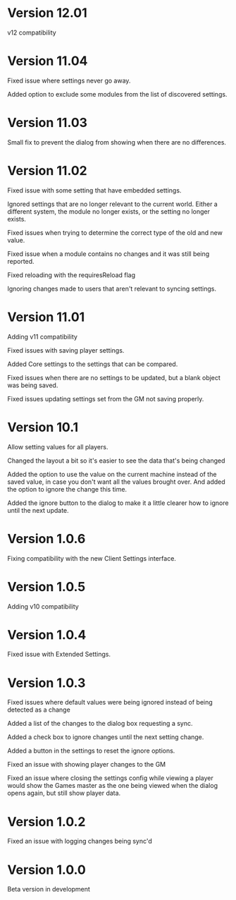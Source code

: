 # Version 12.01

v12 compatibility

# Version 11.04

Fixed issue where settings never go away.

Added option to exclude some modules from the list of discovered settings.

# Version 11.03

Small fix to prevent the dialog from showing when there are no differences.

# Version 11.02

Fixed issue with some setting that have embedded settings.

Ignored settings that are no longer relevant to the current world.  Either a different system, the module no longer exists, or the setting no longer exists.

Fixed issues when trying to determine the correct type of the old and new value.

Fixed issue when a module contains no changes and it was still being reported.

Fixed reloading with the requiresReload flag

Ignoring changes made to users that aren't relevant to syncing settings.

# Version 11.01

Adding v11 compatibility

Fixed issues with saving player settings.

Added Core settings to the settings that can be compared.

Fixed issues when there are no settings to be updated, but a blank object was being saved.

Fixed issues updating settings set from the GM not saving properly.

# Version 10.1

Allow setting values for all players.

Changed the layout a bit so it's easier to see the data that's being changed

Added the option to use the value on the current machine instead of the saved value, in case you don't want all the values brought over.  And added the option to ignore the change this time.

Added the ignore button to the dialog to make it a little clearer how to ignore until the next update.

# Version 1.0.6

Fixing compatibility with the new Client Settings interface.

# Version 1.0.5

Adding v10 compatibility

# Version 1.0.4

Fixed issue with Extended Settings.

# Version 1.0.3

Fixed issues where default values were being ignored instead of being detected as a change

Added a list of the changes to the dialog box requesting a sync.

Added a check box to ignore changes until the next setting change.

Added a button in the settings to reset the ignore options.

Fixed an issue with showing player changes to the GM

Fixed an issue where closing the settings config while viewing a player would show the Games master as the one being viewed when the dialog opens again, but still show player data.

# Version 1.0.2

Fixed an issue with logging changes being sync'd

# Version 1.0.0
Beta version in development